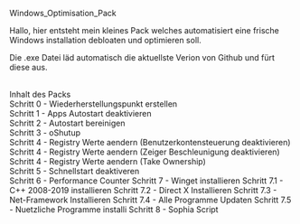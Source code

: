 Windows_Optimisation_Pack

Hallo, hier entsteht mein kleines Pack welches automatisiert eine frische Windows installation debloaten und optimieren soll.

Die .exe Datei läd automatisch die aktuellste Verion von Github und fürt diese aus.

<br>
Inhalt des Packs
<BR>
Schritt 0   - Wiederherstellungspunkt erstellen   <br>
Schritt 1   - Apps Autostart deaktivieren             <br>
Schritt 2   - Autostart bereinigen              <br>
Schritt 3   - oShutup      <br>
Schritt 4   - Registry Werte aendern (Benutzerkontensteuerung deaktivieren) <br>
Schritt 4   - Registry Werte aendern (Zeiger Beschleunigung deaktivieren) <br>
Schritt 4   - Registry Werte aendern (Take Ownership)   <br>
Schritt 5   - Schnellstart deaktiveren    <br>
Schritt 6   - Performance Counter                      
Schritt 7   - Winget installieren                                 
Schritt 7.1 - C++ 2008-2019 installieren                         
Schritt 7.2 - Direct X Installieren                        
Schritt 7.3 - Net-Framework Installieren                    
Schritt 7.4 - Alle Programme Updaten                           
Schritt 7.5 - Nuetzliche Programme installi                   
Schritt 8   - Sophia Script                                      

